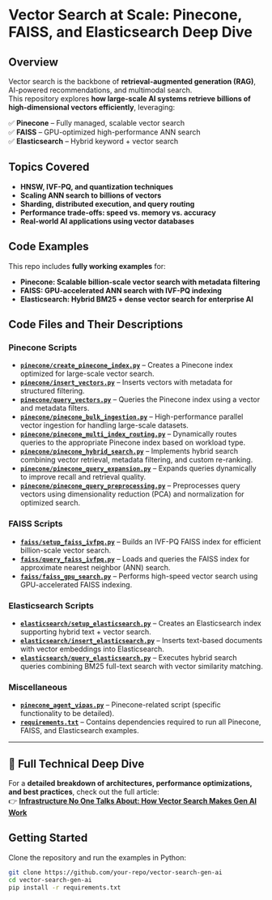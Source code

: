 # Vector Search at Scale: Pinecone, FAISS, and Elasticsearch Deep Dive  

## Overview  
Vector search is the backbone of **retrieval-augmented generation (RAG)**, AI-powered recommendations, and multimodal search.  
This repository explores **how large-scale AI systems retrieve billions of high-dimensional vectors efficiently**, leveraging:  

✅ **Pinecone** – Fully managed, scalable vector search  
✅ **FAISS** – GPU-optimized high-performance ANN search  
✅ **Elasticsearch** – Hybrid keyword + vector search  

## Topics Covered  
- **HNSW, IVF-PQ, and quantization techniques**  
- **Scaling ANN search to billions of vectors**  
- **Sharding, distributed execution, and query routing**  
- **Performance trade-offs: speed vs. memory vs. accuracy**  
- **Real-world AI applications using vector databases**  

## Code Examples  
This repo includes **fully working examples** for:  
- **Pinecone: Scalable billion-scale vector search with metadata filtering**  
- **FAISS: GPU-accelerated ANN search with IVF-PQ indexing**  
- **Elasticsearch: Hybrid BM25 + dense vector search for enterprise AI**  

## Code Files and Their Descriptions  

### **Pinecone Scripts**  
- **[`pinecone/create_pinecone_index.py`](pinecone/create_pinecone_index.py)** – Creates a Pinecone index optimized for large-scale vector search.  
- **[`pinecone/insert_vectors.py`](pinecone/insert_vectors.py)** – Inserts vectors with metadata for structured filtering.  
- **[`pinecone/query_vectors.py`](pinecone/query_vectors.py)** – Queries the Pinecone index using a vector and metadata filters.  
- **[`pinecone/pinecone_bulk_ingestion.py`](pinecone/pinecone_bulk_ingestion.py)** – High-performance parallel vector ingestion for handling large-scale datasets.  
- **[`pinecone/pinecone_multi_index_routing.py`](pinecone/pinecone_multi_index_routing.py)** – Dynamically routes queries to the appropriate Pinecone index based on workload type.  
- **[`pinecone/pinecone_hybrid_search.py`](pinecone/pinecone_hybrid_search.py)** – Implements hybrid search combining vector retrieval, metadata filtering, and custom re-ranking.  
- **[`pinecone/pinecone_query_expansion.py`](pinecone/pinecone_query_expansion.py)** – Expands queries dynamically to improve recall and retrieval quality.  
- **[`pinecone/pinecone_query_preprocessing.py`](pinecone/pinecone_query_preprocessing.py)** – Preprocesses query vectors using dimensionality reduction (PCA) and normalization for optimized search.  

### **FAISS Scripts**  
- **[`faiss/setup_faiss_ivfpq.py`](faiss/setup_faiss_ivfpq.py)** – Builds an IVF-PQ FAISS index for efficient billion-scale vector search.  
- **[`faiss/query_faiss_ivfpq.py`](faiss/query_faiss_ivfpq.py)** – Loads and queries the FAISS index for approximate nearest neighbor (ANN) search.  
- **[`faiss/faiss_gpu_search.py`](faiss/faiss_gpu_search.py)** – Performs high-speed vector search using GPU-accelerated FAISS indexing.  

### **Elasticsearch Scripts**  
- **[`elasticsearch/setup_elasticsearch.py`](elasticsearch/setup_elasticsearch.py)** – Creates an Elasticsearch index supporting hybrid text + vector search.  
- **[`elasticsearch/insert_elasticsearch.py`](elasticsearch/insert_elasticsearch.py)** – Inserts text-based documents with vector embeddings into Elasticsearch.  
- **[`elasticsearch/query_elasticsearch.py`](elasticsearch/query_elasticsearch.py)** – Executes hybrid search queries combining BM25 full-text search with vector similarity matching.  

### **Miscellaneous**  
- **[`pinecone_agent_vipas.py`](pinecone_agent_vipas.py)** – Pinecone-related script (specific functionality to be detailed).  
- **[`requirements.txt`](requirements.txt)** – Contains dependencies required to run all Pinecone, FAISS, and Elasticsearch examples.  

---

## 🔗 Full Technical Deep Dive  
For a **detailed breakdown of architectures, performance optimizations, and best practices**, check out the full article:  
👉 **[Infrastructure No One Talks About: How Vector Search Makes Gen AI Work](https://www.linkedin.com/pulse/infrastructure-one-talks-how-vector-search-makes-gen-ai-vinay-jayanna-ka2bc)**  

## Getting Started  
Clone the repository and run the examples in Python:  
```bash
git clone https://github.com/your-repo/vector-search-gen-ai
cd vector-search-gen-ai
pip install -r requirements.txt
